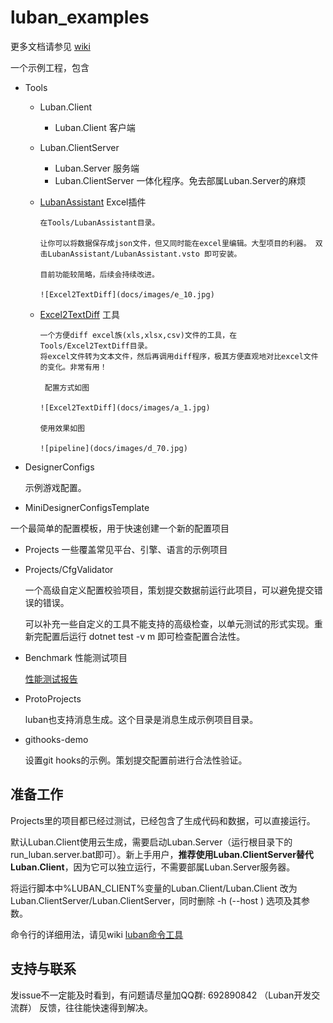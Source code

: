 # luban_examples

更多文档请参见 [wiki](https://github.com/focus-creative-games/luban/wiki)

一个示例工程，包含

- Tools
  - Luban.Client
    - Luban.Client 客户端
  - Luban.ClientServer
    - Luban.Server 服务端
    - Luban.ClientServer 一体化程序。免去部属Luban.Server的麻烦

  - [LubanAssistant](https://github.com/focus-creative-games/luban/tree/main/src/LubanAssistant) Excel插件

        在Tools/LubanAssistant目录。

        让你可以将数据保存成json文件，但又同时能在excel里编辑。大型项目的利器。 双击LubanAssistant/LubanAssistant.vsto 即可安装。

        目前功能较简略，后续会持续改进。

        ![Excel2TextDiff](docs/images/e_10.jpg)

  - [Excel2TextDiff](https://github.com/focus-creative-games/Excel2TextDiff) 工具

        一个方便diff excel族(xls,xlsx,csv)文件的工具，在Tools/Excel2TextDiff目录。
        将excel文件转为文本文件，然后再调用diff程序，极其方便直观地对比excel文件的变化。非常有用！

         配置方式如图

        ![Excel2TextDiff](docs/images/a_1.jpg)

        使用效果如图

        ![pipeline](docs/images/d_70.jpg)
- DesignerConfigs

    示例游戏配置。

- MiniDesignerConfigsTemplate

一个最简单的配置模板，用于快速创建一个新的配置项目

- Projects 一些覆盖常见平台、引擎、语言的示例项目

- Projects/CfgValidator

    一个高级自定义配置校验项目，策划提交数据前运行此项目，可以避免提交错误的错误。

    可以补充一些自定义的工具不能支持的高级检查，以单元测试的形式实现。重新完配置后运行 dotnet test -v m 即可检查配置合法性。

- Benchmark 性能测试项目

    [性能测试报告](Benchmark/benchmark.md)

- ProtoProjects

    luban也支持消息生成。这个目录是消息生成示例项目目录。

- githooks-demo

  设置git hooks的示例。策划提交配置前进行合法性验证。

## 准备工作

Projects里的项目都已经过测试，已经包含了生成代码和数据，可以直接运行。

默认Luban.Client使用云生成，需要启动Luban.Server（运行根目录下的run_luban.server.bat即可）。新上手用户，**推荐使用Luban.ClientServer替代Luban.Client**，因为它可以独立运行，不需要部属Luban.Server服务器。

将运行脚本中%LUBAN_CLIENT%变量的Luban.Client/Luban.Client 改为 Luban.ClientServer/Luban.ClientServer，同时删除 -h (--host ) 选项及其参数。

命令行的详细用法，请见wiki [luban命令工具](https://github.com/focus-creative-games/luban/wiki/command_tools)

## 支持与联系

   发issue不一定能及时看到，有问题请尽量加QQ群: 692890842 （Luban开发交流群） 反馈，往往能快速得到解决。
